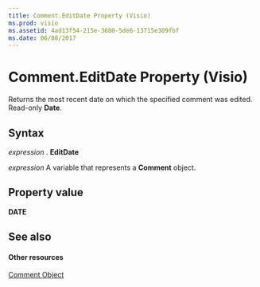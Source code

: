 ```yaml
---
title: Comment.EditDate Property (Visio)
ms.prod: visio
ms.assetid: 4ad13f54-215e-3680-5de6-13715e309fbf
ms.date: 06/08/2017
---
```



# Comment.EditDate Property (Visio)

Returns the most recent date on which the specified comment was edited. Read-only  **Date**.


## Syntax

 _expression_ . **EditDate**

 _expression_ A variable that represents a **Comment** object.


## Property value

 **DATE**


## See also


#### Other resources


[Comment Object](Visio.comment.md)

